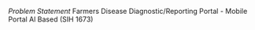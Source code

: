 *Problem Statement*
Farmers Disease Diagnostic/Reporting Portal - Mobile Portal Al Based (SIH 1673)
